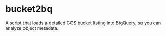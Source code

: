 # bucket2bq
A script that loads a detailed GCS bucket listing into BigQuery, so you can analyze object metadata.
